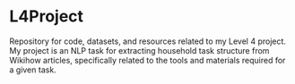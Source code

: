 # L4Project
Repository for code, datasets, and resources related to my Level 4 project. My project is an NLP task for extracting household task structure from Wikihow articles, specifically related to the tools and materials required for a given task.
